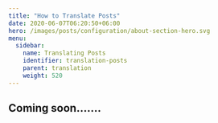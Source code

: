 ```yaml
---
title: "How to Translate Posts"
date: 2020-06-07T06:20:50+06:00
hero: /images/posts/configuration/about-section-hero.svg
menu:
  sidebar:
    name: Translating Posts
    identifier: translation-posts
    parent: translation
    weight: 520
---
```


## Coming soon.......
